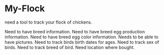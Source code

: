 # My-Flock

need a tool to track your flock of chickens.

Need to have breed information.
Need to have breed egg production information.
Need to have breed egg color information.
Needs to be able to have pictures.
Need to track birds birth dates for ages.
Need to track sex of birds.
Need to track breed of bird.
Need location where bought.

